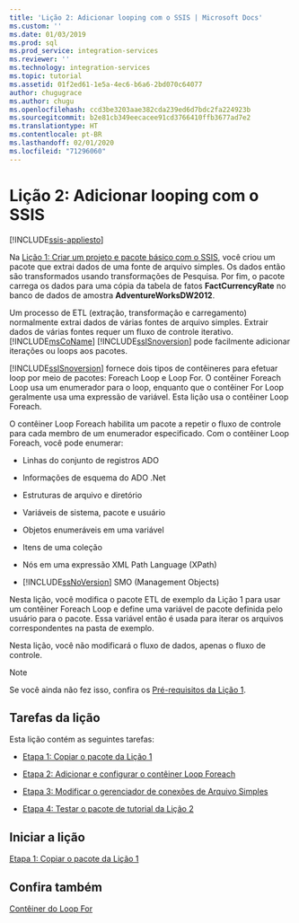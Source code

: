 ```yaml
---
title: 'Lição 2: Adicionar looping com o SSIS | Microsoft Docs'
ms.custom: ''
ms.date: 01/03/2019
ms.prod: sql
ms.prod_service: integration-services
ms.reviewer: ''
ms.technology: integration-services
ms.topic: tutorial
ms.assetid: 01f2ed61-1e5a-4ec6-b6a6-2bd070c64077
author: chugugrace
ms.author: chugu
ms.openlocfilehash: ccd3be3203aae382cda239ed6d7bdc2fa224923b
ms.sourcegitcommit: b2e81cb349eecacee91cd3766410ffb3677ad7e2
ms.translationtype: HT
ms.contentlocale: pt-BR
ms.lasthandoff: 02/01/2020
ms.locfileid: "71296060"
---
```

# <a name="lesson-2-add-looping-with-ssis"></a>Lição 2: Adicionar looping com o SSIS

[!INCLUDE[ssis-appliesto](../includes/ssis-appliesto-ssvrpluslinux-asdb-asdw-xxx.md)]



Na [Lição 1: Criar um projeto e pacote básico com o SSIS](../integration-services/lesson-1-create-a-project-and-basic-package-with-ssis.md), você criou um pacote que extrai dados de uma fonte de arquivo simples. Os dados então são transformados usando transformações de Pesquisa. Por fim, o pacote carrega os dados para uma cópia da tabela de fatos **FactCurrencyRate** no banco de dados de amostra **AdventureWorksDW2012**.  
  
Um processo de ETL (extração, transformação e carregamento) normalmente extrai dados de várias fontes de arquivo simples. Extrair dados de várias fontes requer um fluxo de controle iterativo. [!INCLUDE[msCoName](../includes/msconame-md.md)] [!INCLUDE[ssISnoversion](../includes/ssisnoversion-md.md)] pode facilmente adicionar iterações ou loops aos pacotes.  
  
[!INCLUDE[ssISnoversion](../includes/ssisnoversion-md.md)] fornece dois tipos de contêineres para efetuar loop por meio de pacotes: Foreach Loop e Loop For. O contêiner Foreach Loop usa um enumerador para o loop, enquanto que o contêiner For Loop geralmente usa uma expressão de variável. Esta lição usa o contêiner Loop Foreach.  
  
O contêiner Loop Foreach habilita um pacote a repetir o fluxo de controle para cada membro de um enumerador especificado. Com o contêiner Loop Foreach, você pode enumerar:  
  
-   Linhas do conjunto de registros ADO  
  
-   Informações de esquema do ADO .Net  
  
-   Estruturas de arquivo e diretório  
  
-   Variáveis de sistema, pacote e usuário  
  
-   Objetos enumeráveis em uma variável  
  
-   Itens de uma coleção  
  
-   Nós em uma expressão XML Path Language (XPath)  
  
-   [!INCLUDE[ssNoVersion](../includes/ssnoversion-md.md)] SMO (Management Objects)  
  
Nesta lição, você modifica o pacote ETL de exemplo da Lição 1 para usar um contêiner Foreach Loop e define uma variável de pacote definida pelo usuário para o pacote. Essa variável então é usada para iterar os arquivos correspondentes na pasta de exemplo.   
  
Nesta lição, você não modificará o fluxo de dados, apenas o fluxo de controle.  
  
> [!NOTE]  
> Se você ainda não fez isso, confira os [Pré-requisitos da Lição 1](../integration-services/lesson-1-create-a-project-and-basic-package-with-ssis.md#prerequisites).

## <a name="lesson-tasks"></a>Tarefas da lição  
Esta lição contém as seguintes tarefas:  
  
-   [Etapa 1: Copiar o pacote da Lição 1](../integration-services/lesson-2-1-copying-the-lesson-1-package.md)  
  
-   [Etapa 2: Adicionar e configurar o contêiner Loop Foreach](../integration-services/lesson-2-2-adding-and-configuring-the-foreach-loop-container.md)  
  
-   [Etapa 3: Modificar o gerenciador de conexões de Arquivo Simples](../integration-services/lesson-2-3-modifying-the-flat-file-connection-manager.md)  
  
-   [Etapa 4: Testar o pacote de tutorial da Lição 2](../integration-services/lesson-2-4-testing-the-lesson-2-tutorial-package.md)  
  
## <a name="start-the-lesson"></a>Iniciar a lição  
[Etapa 1: Copiar o pacote da Lição 1](../integration-services/lesson-2-1-copying-the-lesson-1-package.md)  
  
## <a name="see-also"></a>Confira também  
[Contêiner do Loop For](../integration-services/control-flow/for-loop-container.md)  
  
  
  
